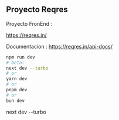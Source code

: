 ## Proyecto Reqres

Proyecto FronEnd :

https://reqres.in/

Documentacion : https://reqres.in/api-docs/

```bash
npm run dev
# beta:
next dev --turbo
# or
yarn dev
# or
pnpm dev
# or
bun dev
```

next dev --turbo